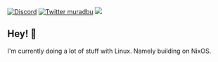 
[![Discord](https://img.shields.io/discord/1029861922742472814.svg?label=&logo=discord&logoColor=ffffff&color=7389D8&labelColor=6A7EC2&style=flat-square)](https://discord.gg/6Nc8B6yYAG)
<a href="https://twitter.com/muradbu"><img src="https://img.shields.io/twitter/follow/muradbu?color=blue&label=muradbu&logo=twitter&style=flat-square" alt="Twitter muradbu" /></a>
<a href="https://twitch.com/codepture"><img src="https://img.shields.io/twitch/status/codepture?logo=twitch&style=flat-square" /></a>

## Hey! 👋

I'm currently doing a lot of stuff with Linux. Namely building on NixOS.
